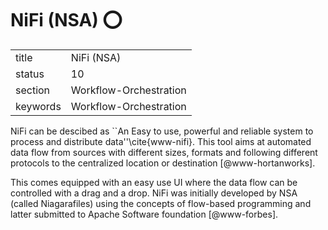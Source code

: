 # NiFi (NSA) :o:


|          |                        |
| -------- | ---------------------- |
| title    | NiFi (NSA)             | 
| status   | 10                     |
| section  | Workflow-Orchestration |
| keywords | Workflow-Orchestration |



NiFi can be descibed as ``An Easy to use, powerful and reliable system
to process and distribute data''\cite{www-nifi}.  This tool aims at
automated data flow from sources with different sizes, formats and
following different protocols to the centralized location or
destination [@www-hortanworks].
    
This comes equipped with an easy use UI where the data flow can be
controlled with a drag and a drop.  NiFi was initially developed by
NSA (called Niagarafiles) using the concepts of flow-based programming
and latter submitted to Apache Software foundation [@www-forbes].

